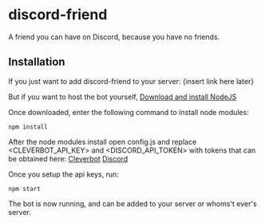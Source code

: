 # discord-friend
A friend you can have on Discord, because you have no friends.

## Installation

If you just want to add discord-friend to your server: {insert link here later}

But if you want to host the bot yourself, [Download and install NodeJS](https://nodejs.org/en/download/current/)

Once downloaded, enter the following command to install node modules:

```npm install```

After the node modules install open config.js and replace \<CLEVERBOT_API_KEY\> and \<DISCORD_API_TOKEN\> with tokens that can be obtained here: [Cleverbot](https://www.cleverbot.com/api/my-account/) [Discord](https://discordapp.com/developers/applications/me)

Once you setup the api keys, run:

```npm start```

The bot is now running, and can be added to your server or whoms't ever's server.
